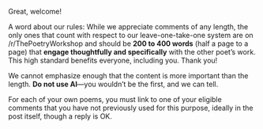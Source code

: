 Great, welcome!

A word about our rules: While we appreciate comments of any length, the
only ones that count with respect to our leave-one-take-one system are
on /r/ThePoetryWorkshop and should be **200 to 400 words** (half a page
to a page) that **engage thoughtfully and specifically** with the other
poet’s work. This high standard benefits everyone, including you. Thank
you!

We cannot emphasize enough that the content is more important than the
length. **Do not use AI**—you wouldn’t be the first, and we can tell.

For each of your own poems, you must link to one of your eligible
comments that you have not previously used for this purpose, ideally in
the post itself, though a reply is OK.
